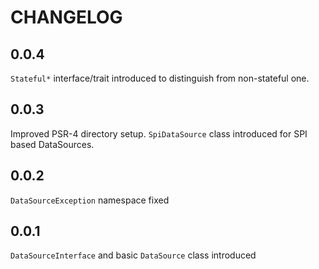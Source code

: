 # CHANGELOG

## 0.0.4

`Stateful*` interface/trait introduced to distinguish from non-stateful one.

## 0.0.3

Improved PSR-4 directory setup.
`SpiDataSource` class introduced for SPI based DataSources.

## 0.0.2

`DataSourceException` namespace fixed

## 0.0.1

`DataSourceInterface` and basic `DataSource` class introduced
